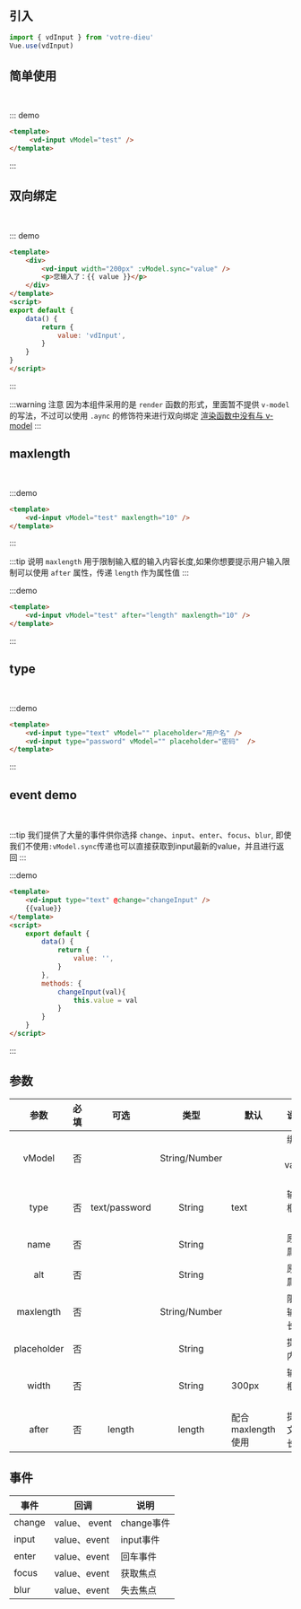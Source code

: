 ## 引入

```js
import { vdInput } from 'votre-dieu'
Vue.use(vdInput)
```

## 简单使用
<br/>

::: demo 
```html
<template>
     <vd-input vModel="test" />
</template>
```
:::

## 双向绑定
<br/>

::: demo 
```html
<template>
    <div>
        <vd-input width="200px" :vModel.sync="value" />
        <p>您输入了：{{ value }}</p>
    </div>
</template>
<script>
export default {
    data() {
        return {
            value: 'vdInput',
        }
    }
}
</script>
``` 
:::

:::warning 注意
因为本组件采用的是 `render` 函数的形式，里面暂不提供 `v-model` 的写法，不过可以使用 `.aync` 的修饰符来进行双向绑定
[渲染函数中没有与 v-model](https://cn.vuejs.org/v2/guide/render-function.html#v-model)
:::


## maxlength
<br />
<!-- <vd-input vModel="test" maxlength="10" /> -->

:::demo
```html
<template>
    <vd-input vModel="test" maxlength="10" />
</template>
```
:::

:::tip 说明
`maxlength` 用于限制输入框的输入内容长度,如果你想要提示用户输入限制可以使用 `after` 属性，传递 `length` 作为属性值
:::

:::demo
```html
<template>
    <vd-input vModel="test" after="length" maxlength="10" />
</template>
```
:::

## type
<br/>


:::demo
```html
<template>
    <vd-input type="text" vModel="" placeholder="用户名" />
    <vd-input type="password" vModel="" placeholder="密码"  />
</template>
```
:::

## event demo
<br />

:::tip
我们提供了大量的事件供你选择 `change`、`input`、`enter`、`focus`、`blur`, 即使我们不使用`:vModel.sync`传递也可以直接获取到input最新的value，并且进行返回
:::

:::demo
```html
<template>
    <vd-input type="text" @change="changeInput" />
    {{value}}
</template>
<script>
    export default {
        data() {
            return {
                value: '',
            }
        },
        methods: {
            changeInput(val){
                this.value = val
            }
        }
    }
</script>
```
:::


## 参数

|    参数     | 必填 |     可选      |     类型      | 默认              |     说明      |
| :---------: | :--: | :-----------: | :-----------: | ----------------- | :-----------: |
|   vModel    |  否  |               | String/Number |                   | 绑定的value值 |
|    type     |  否  | text/password |    String     | text              |  输入框属性   |
|    name     |  否  |               |    String     |                   |   原生属性    |
|     alt     |  否  |               |    String     |                   |   原生属性    |
|  maxlength  |  否  |               | String/Number |                   | 限制输入长度  |
| placeholder |  否  |               |    String     |                   |   提示内容    |
|    width    |  否  |               |    String     | 300px             |  输入框长度   |
|    after    |  否  |    length     |    length     | 配合maxlength使用 | 提示文本长度  |

## 事件

| 事件   | 回调          | 说明       |
| ------ | ------------- | ---------- |
| change | value、 event | change事件 |
| input  | value、event  | input事件  |
| enter  | value、event  | 回车事件   |
| focus  | value、event  | 获取焦点   |
| blur   | value、event  | 失去焦点   |
